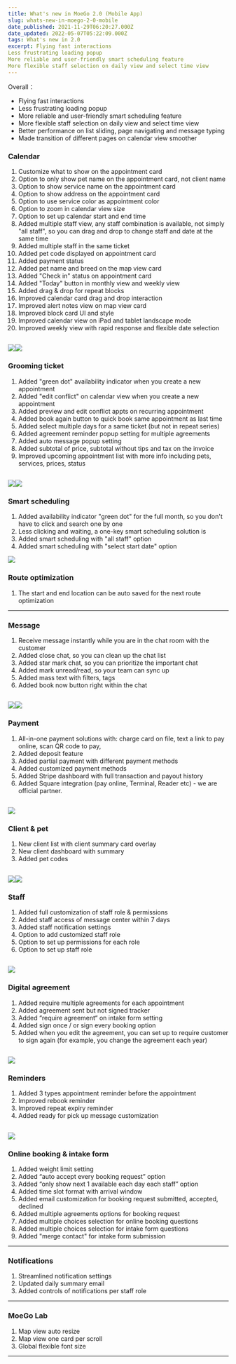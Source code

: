 ```yaml
---
title: What's new in MoeGo 2.0 (Mobile App)
slug: whats-new-in-moego-2-0-mobile
date_published: 2021-11-29T06:20:27.000Z
date_updated: 2022-05-07T05:22:09.000Z
tags: What's new in 2.0
excerpt: Flying fast interactions
Less frustrating loading popup
More reliable and user-friendly smart scheduling feature
More flexible staff selection on daily view and select time view
---
```


Overall：

- Flying fast interactions
- Less frustrating loading popup
- More reliable and user-friendly smart scheduling feature
- More flexible staff selection on daily view and select time view
- Better performance on list sliding, page navigating and message typing
- Made transition of different pages on calendar view smoother

### Calendar

1. Customize what to show on the appointment card
2. Option to only show pet name on the appointment card, not client name
3. Option to show service name on the appointment card
4. Option to show address on the appointment card
5. Option to use service color as appointment color
6. Option to zoom in calendar view size
7. Option to set up calendar start and end time
8. Added multiple staff view, any staff combination is available, not simply "all staff", so you can drag and drop to change staff and date at the same time
9. Added multiple staff in the same ticket
10. Added pet code displayed on appointment card
11. Added payment status
12. Added pet name and breed on the map view card
13. Added "Check in" status on appointment card
14. Added "Today" button in monthly view and weekly view
15. Added drag & drop for repeat blocks
16. Improved calendar card drag and drop interaction
17. Improved alert notes view on map view card
18. Improved block card UI and style
19. Improved calendar view on iPad and tablet landscape mode
20. Improved weekly view with rapid response and flexible date selection

![](__GHOST_URL__/content/images/2021/11/CleanShot-2021-11-29-at-22.09.23@2x.png)![](__GHOST_URL__/content/images/2021/11/CleanShot-2021-11-29-at-22.15.41@2x.png)
---

### Grooming ticket

1. Added "green dot" availability indicator when you create a new appointment
2. Added "edit conflict" on calendar view when you create a new appointment
3. Added preview and edit conflict appts on recurring appointment
4. Added book again button to quick book same appointment as last time
5. Added select multiple days for a same ticket (but not in repeat series)
6. Added agreement reminder popup setting for multiple agreements 
7. Added auto message popup setting 
8. Added subtotal of price, subtotal without tips and tax on the invoice
9. Improved upcoming appointment list with more info including pets, services, prices, status

![](__GHOST_URL__/content/images/2021/11/CleanShot-2021-11-29-at-22.43.10@2x.png)![](__GHOST_URL__/content/images/2021/11/CleanShot-2021-11-29-at-22.50.19@2x.png)
---

### Smart scheduling

1. Added availability indicator "green dot" for the full month, so you don't have to click and search one by one
2. Less clicking and waiting, a one-key smart scheduling solution is 
3. Added smart scheduling with "all staff" option
4. Added smart scheduling with "select start date" option

![](__GHOST_URL__/content/images/2021/11/CleanShot-2021-11-29-at-22.44.52@2x.png)
### Route optimization

1. The start and end location can be auto saved for the next route optimization

---

### Message

1. Receive message instantly while you are in the chat room with the customer
2. Added close chat, so you can clean up the chat list
3. Added star mark chat, so you can prioritize the important chat
4. Added mark unread/read, so your team can sync up
5. Added mass text with filters, tags
6. Added book now button right within the chat 

![](__GHOST_URL__/content/images/2021/11/CleanShot-2021-11-29-at-22.34.25@2x.png)![](__GHOST_URL__/content/images/2021/11/CleanShot-2021-11-29-at-22.37.17@2x.png)
---

### Payment

1. All-in-one payment solutions with: charge card on file, text a link to pay online, scan QR code to pay,
2. Added deposit feature
3. Added partial payment with different payment methods
4. Added customized payment methods
5. Added Stripe dashboard with full transaction and payout history
6. Added Square integration (pay online, Terminal, Reader etc) - we are official partner.

![](__GHOST_URL__/content/images/2021/11/CleanShot-2021-11-29-at-22.41.45@2x.png)
---

### Client & pet

1. New client list with client summary card overlay
2. New client dashboard with summary
3. Added pet codes

![](__GHOST_URL__/content/images/2021/11/CleanShot-2021-11-29-at-22.28.46@2x.png)![](__GHOST_URL__/content/images/2021/11/CleanShot-2021-11-29-at-22.53.25@2x.png)
---

### Staff

1. Added full customization of staff role & permissions
2. Added staff access of message center within 7 days
3. Added staff notification settings
4. Option to add customized staff role
5. Option to set up permissions for each role
6. Option to set up staff role

![](__GHOST_URL__/content/images/2021/11/CleanShot-2021-11-29-at-23.02.01@2x.png)
---

### Digital agreement

1. Added require multiple agreements for each appointment
2. Added agreement sent but not signed tracker
3. Added “require agreement“ on intake form setting
4. Added sign once / or sign every booking option
5. Added when you edit the agreement, you can set up to require customer to sign again (for example, you change the agreement each year)

![](__GHOST_URL__/content/images/2021/11/CleanShot-2021-11-29-at-22.40.40@2x.png)
---

### Reminders

1. Added 3 types appointment reminder before the appointment
2. Improved rebook reminder
3. Improved repeat expiry reminder
4. Added ready for pick up message customization

![](__GHOST_URL__/content/images/2021/11/CleanShot-2021-11-29-at-22.39.39@2x.png)
---

### Online booking & intake form

1. Added weight limit setting
2. Added “auto accept every booking request” option
3. Added “only show next 1 available each day each staff” option
4. Added time slot format with arrival window
5. Added email customization for booking request submitted, accepted, declined
6. Added multiple agreements options for booking request
7. Added multiple choices selection for online booking questions
8. Added multiple choices selection for intake form questions
9. Added "merge contact" for intake form submission

---

### Notifications

1. Streamlined notification settings
2. Updated daily summary email
3. Added controls of notifications per staff role

---

### MoeGo Lab

1. Map view auto resize
2. Map view one card per scroll
3. Global flexible font size

---
